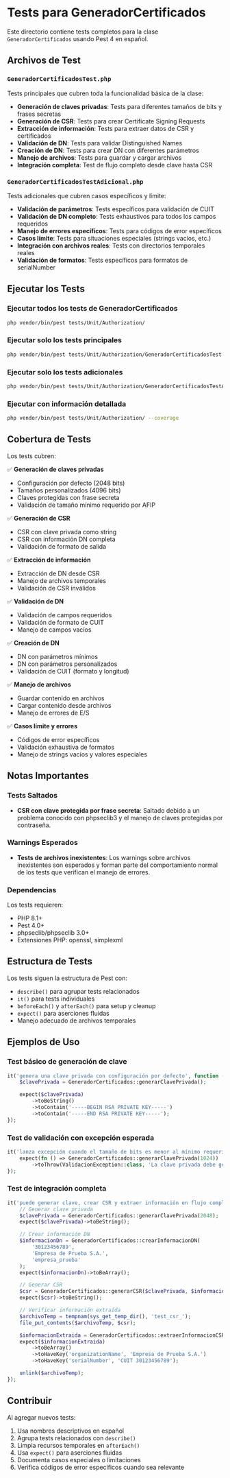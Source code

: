 # Tests para GeneradorCertificados

Este directorio contiene tests completos para la clase `GeneradorCertificados` usando Pest 4 en español.

## Archivos de Test

### `GeneradorCertificadosTest.php`

Tests principales que cubren toda la funcionalidad básica de la clase:

-   **Generación de claves privadas**: Tests para diferentes tamaños de bits y frases secretas
-   **Generación de CSR**: Tests para crear Certificate Signing Requests
-   **Extracción de información**: Tests para extraer datos de CSR y certificados
-   **Validación de DN**: Tests para validar Distinguished Names
-   **Creación de DN**: Tests para crear DN con diferentes parámetros
-   **Manejo de archivos**: Tests para guardar y cargar archivos
-   **Integración completa**: Test de flujo completo desde clave hasta CSR

### `GeneradorCertificadosTestAdicional.php`

Tests adicionales que cubren casos específicos y límite:

-   **Validación de parámetros**: Tests específicos para validación de CUIT
-   **Validación de DN completo**: Tests exhaustivos para todos los campos requeridos
-   **Manejo de errores específicos**: Tests para códigos de error específicos
-   **Casos límite**: Tests para situaciones especiales (strings vacíos, etc.)
-   **Integración con archivos reales**: Tests con directorios temporales reales
-   **Validación de formatos**: Tests específicos para formatos de serialNumber

## Ejecutar los Tests

### Ejecutar todos los tests de GeneradorCertificados

```bash
php vendor/bin/pest tests/Unit/Authorization/
```

### Ejecutar solo los tests principales

```bash
php vendor/bin/pest tests/Unit/Authorization/GeneradorCertificadosTest.php
```

### Ejecutar solo los tests adicionales

```bash
php vendor/bin/pest tests/Unit/Authorization/GeneradorCertificadosTestAdicional.php
```

### Ejecutar con información detallada

```bash
php vendor/bin/pest tests/Unit/Authorization/ --coverage
```

## Cobertura de Tests

Los tests cubren:

✅ **Generación de claves privadas**

-   Configuración por defecto (2048 bits)
-   Tamaños personalizados (4096 bits)
-   Claves protegidas con frase secreta
-   Validación de tamaño mínimo requerido por AFIP

✅ **Generación de CSR**

-   CSR con clave privada como string
-   CSR con información DN completa
-   Validación de formato de salida

✅ **Extracción de información**

-   Extracción de DN desde CSR
-   Manejo de archivos temporales
-   Validación de CSR inválidos

✅ **Validación de DN**

-   Validación de campos requeridos
-   Validación de formato de CUIT
-   Manejo de campos vacíos

✅ **Creación de DN**

-   DN con parámetros mínimos
-   DN con parámetros personalizados
-   Validación de CUIT (formato y longitud)

✅ **Manejo de archivos**

-   Guardar contenido en archivos
-   Cargar contenido desde archivos
-   Manejo de errores de E/S

✅ **Casos límite y errores**

-   Códigos de error específicos
-   Validación exhaustiva de formatos
-   Manejo de strings vacíos y valores especiales

## Notas Importantes

### Tests Saltados

-   **CSR con clave protegida por frase secreta**: Saltado debido a un problema conocido con phpseclib3 y el manejo de claves protegidas por contraseña.

### Warnings Esperados

-   **Tests de archivos inexistentes**: Los warnings sobre archivos inexistentes son esperados y forman parte del comportamiento normal de los tests que verifican el manejo de errores.

### Dependencias

Los tests requieren:

-   PHP 8.1+
-   Pest 4.0+
-   phpseclib/phpseclib 3.0+
-   Extensiones PHP: openssl, simplexml

## Estructura de Tests

Los tests siguen la estructura de Pest con:

-   `describe()` para agrupar tests relacionados
-   `it()` para tests individuales
-   `beforeEach()` y `afterEach()` para setup y cleanup
-   `expect()` para aserciones fluidas
-   Manejo adecuado de archivos temporales

## Ejemplos de Uso

### Test básico de generación de clave

```php
it('genera una clave privada con configuración por defecto', function () {
    $clavePrivada = GeneradorCertificados::generarClavePrivada();

    expect($clavePrivada)
        ->toBeString()
        ->toContain('-----BEGIN RSA PRIVATE KEY-----')
        ->toContain('-----END RSA PRIVATE KEY-----');
});
```

### Test de validación con excepción esperada

```php
it('lanza excepción cuando el tamaño de bits es menor al mínimo requerido', function () {
    expect(fn () => GeneradorCertificados::generarClavePrivada(1024))
        ->toThrow(ValidacionException::class, 'La clave privada debe generarse de al menos 2048 bits');
});
```

### Test de integración completa

```php
it('puede generar clave, crear CSR y extraer información en flujo completo', function () {
    // Generar clave privada
    $clavePrivada = GeneradorCertificados::generarClavePrivada(2048);
    expect($clavePrivada)->toBeString();

    // Crear información DN
    $informacionDn = GeneradorCertificados::crearInformacionDN(
        '30123456789',
        'Empresa de Prueba S.A.',
        'empresa_prueba'
    );
    expect($informacionDn)->toBeArray();

    // Generar CSR
    $csr = GeneradorCertificados::generarCSR($clavePrivada, $informacionDn);
    expect($csr)->toBeString();

    // Verificar información extraída
    $archivoTemp = tempnam(sys_get_temp_dir(), 'test_csr_');
    file_put_contents($archivoTemp, $csr);

    $informacionExtraida = GeneradorCertificados::extraerInformacionCSR($archivoTemp);
    expect($informacionExtraida)
        ->toBeArray()
        ->toHaveKey('organizationName', 'Empresa de Prueba S.A.')
        ->toHaveKey('serialNumber', 'CUIT 30123456789');

    unlink($archivoTemp);
});
```

## Contribuir

Al agregar nuevos tests:

1. Usa nombres descriptivos en español
2. Agrupa tests relacionados con `describe()`
3. Limpia recursos temporales en `afterEach()`
4. Usa `expect()` para aserciones fluidas
5. Documenta casos especiales o limitaciones
6. Verifica códigos de error específicos cuando sea relevante
